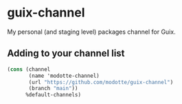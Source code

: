 # guix-channel

My personal (and staging level) packages channel for Guix.

## Adding to your channel list

```scheme
(cons (channel
       (name 'modotte-channel)
       (url "https://github.com/modotte/guix-channel")
       (branch "main"))
      %default-channels)
```

